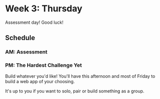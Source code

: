 # Week 3: Thursday

Assessment day! Good luck!


## Schedule
### AM: Assessment
### PM: The Hardest Challenge Yet

Build whatever you'd like! You'll have this afternoon and most of Friday to build a web app of your choosing.

It's up to you if you want to solo, pair or build something as a group.

